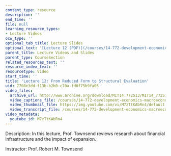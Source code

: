 ```yaml
---
content_type: resource
description: ''
end_time: ''
file: null
learning_resource_types:
- Lecture Videos
ocw_type: ''
optional_tab_title: Lecture Slides
optional_text: '[Lecture 12 (PDF)](/courses/14-772-development-economics-macroeconomics-spring-2013/resources/mit14_772s13_lecture12)'
parent_title: Lecture Videos and Slides
parent_type: CourseSection
related_resources_text: ''
resource_index_text: ''
resourcetype: Video
start_time: ''
title: 'Lecture 12: From Reduced Form to Structural Evaluation'
uid: 7708e3dd-f13b-b2b0-c70a-fd0f75b9fa05
video_files:
  archive_url: http://www.archive.org/download/MIT14.772S13/MIT14_772S13_lec12_300k.mp4
  video_captions_file: /courses/14-772-development-economics-macroeconomics-spring-2013/ffc7192a6573501f9c22d19eb7362652_M7zTtKAbRn4.vtt
  video_thumbnail_file: https://img.youtube.com/vi/M7zTtKAbRn4/default.jpg
  video_transcript_file: /courses/14-772-development-economics-macroeconomics-spring-2013/6a43fd5825f7ec8be4ca9522af105b0a_M7zTtKAbRn4.pdf
video_metadata:
  youtube_id: M7zTtKAbRn4
---
```


Description: In this lecture, Prof. Townsend reviews research about financial infrastructure and the impact of expansion.

Instructor: Prof. Robert M. Townsend



